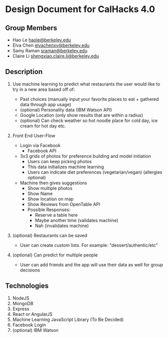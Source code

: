 Design Document for CalHacks 4.0
================================

## Group Members

* Hao Le <haole@berkeley.edu>
* Elva Chen <elvachenxy@berkeley.edu>
* Samy Raman <sraman@berkeley.edu>
* Claire Li <shengxiao.claire.li@berkeley.edu>

## Description
1. Use machine learning to predict what restaurants the user would like to try in a new area based off of:
   - Past choices (manually input your favorite places to eat + gathered data through app usage) 
   - (optional) Personality data (IBM Watson API)
   - Google Location (only show results that are within a radius)
   - (optional) Can check weather so hot noodle place for cold day, ice cream for hot day etc.

2. Front End User-Flow
   - Login via Facebook
     - Facebook API
   - 3x3 grids of photos for preference building and model initiation
     - Users can keep picking photos
     - This data initializes machine learning
     - Users can indicate diet preferences (vegetarian/vegan) (allergies optional)
   - Machine then gives suggestions
     - Show multiple photos
     - Show Name
     - Show location on map
     - Show Reviews from OpenTable API
     - Possible Responses:
       - Reserve a table here
       - Maybe another time (validates machine)
       - Nah (invalidates machine)

3. (optional) Restaurants can be saved
   - User can create custom lists. For example: "dessert/authentic/etc"

4. (optional) Can predict for multiple people
   - User can add friends and the app will use their data as well for group decisions

## Technologies
1. NodeJS
2. MongoDB
3. Express
4. React or AngularJS
5. Machine Learning JavaScript Library (To Be Decided)
6. Facebook Login
7. (optional) IBM Watson
